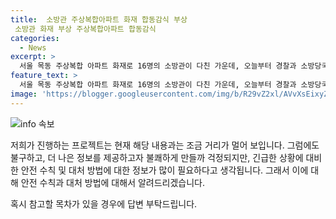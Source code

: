 ```yaml
---
title:  소방관 주상복합아파트 화재 합동감식 부상
 소방관 화재 부상 주상복합아파트 합동감식
categories:
  - News
excerpt: >
  서울 목동 주상복합 아파트 화재로 16명의 소방관이 다친 가운데, 오늘부터 경찰과 소방당국이 합동 감식을 진행 중이다. 화재 원인과 폭발, 스프링클러 미작동 등을 조사할 예정이며, 어제 아침 발생한 화재는 밤 8시에 완전히 진압됐다. 화재로 인해 소방관 16명과 아파트 주민 42명이 다쳤으며, 관련된 제보는 KBS뉴스로 할 수 있다. [사진 출처 : ] ※ 제보 : 02-781-1234, 4444 / kbs1234@kbs.co.kr / KBS제보 카카오톡 채널 추가 / KBS뉴스 구독 요망!
feature_text: >
  서울 목동 주상복합 아파트 화재로 16명의 소방관이 다친 가운데, 오늘부터 경찰과 소방당국이 합동 감식을 진행 중이다. 화재 원인과 폭발, 스프링클러 미작동 등을 조사할 예정이며, 어제 아침 발생한 화재는 밤 8시에 완전히 진압됐다. 화재로 인해 소방관 16명과 아파트 주민 42명이 다쳤으며, 관련된 제보는 KBS뉴스로 할 수 있다. [사진 출처 : ] ※ 제보 : 02-781-1234, 4444 / kbs1234@kbs.co.kr / KBS제보 카카오톡 채널 추가 / KBS뉴스 구독 요망!
image: 'https://blogger.googleusercontent.com/img/b/R29vZ2xl/AVvXsEixyZcFfHzMRdzZMjFBmAUKJYCLCGyLL1o632UiGVXcaFdKo_bkvkuCioo0uUKlGfBVcT3P84aROyZIXSBEx3Aw5nCQ3pTgDom1WDC4m8eifvWiAmWEEVb4x6G_l8C0QH225ldMjyaFvpxGEBGNO37VmDTDMHGhJPq73UglMfDca1-0aw/s1600/blogspot.png'
---
```


<p><img src="https://blogger.googleusercontent.com/img/b/R29vZ2xl/AVvXsEixyZcFfHzMRdzZMjFBmAUKJYCLCGyLL1o632UiGVXcaFdKo_bkvkuCioo0uUKlGfBVcT3P84aROyZIXSBEx3Aw5nCQ3pTgDom1WDC4m8eifvWiAmWEEVb4x6G_l8C0QH225ldMjyaFvpxGEBGNO37VmDTDMHGhJPq73UglMfDca1-0aw/s1600/blogspot.png" alt="info 속보" /></p>

<p>저희가 진행하는 프로젝트는 현재 해당 내용과는 조금 거리가 멀어 보입니다. 그럼에도 불구하고, 더 나은 정보를 제공하고자 불쾌하게 만들까 걱정되지만, 긴급한 상황에 대비한 안전 수칙 및 대처 방법에 대한 정보가 많이 필요하다고 생각됩니다. 그래서 이에 대해 안전 수칙과 대처 방법에 대해서 알려드리겠습니다. </p>

<p>혹시 참고할 목차가 있을 경우에 답변 부탁드립니다.</p>

